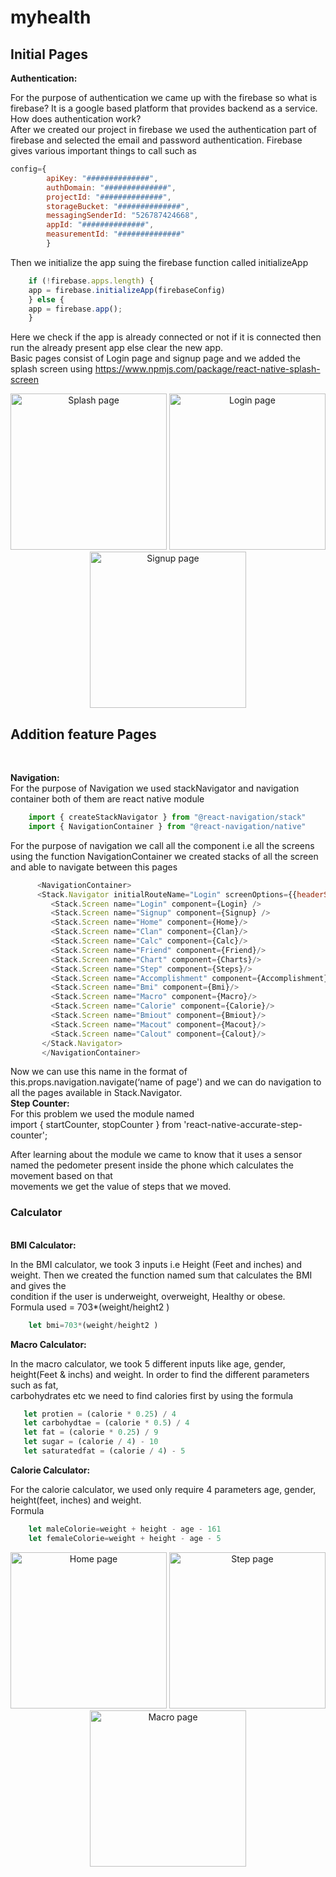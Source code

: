 # myhealth
<h2>Initial Pages</h2>
<p><b>Authentication:</b><br>
 
For the purpose of authentication we came up with the firebase so what is firebase? It is a google based platform that provides backend as a service.</br>
How does authentication work?</br>
After we created our project in firebase we used the authentication part of firebase and selected the email and password authentication. Firebase gives various important things to call such as </br>
``` JavaScript
config={
        apiKey: "##############",
        authDomain: "##############",
        projectId: "##############",
        storageBucket: "##############",
        messagingSenderId: "526787424668",
        appId: "##############",
        measurementId: "##############"
        }
```


Then we initialize the app suing the firebase function called initializeApp</br>
``` JavaScript
    if (!firebase.apps.length) {
    app = firebase.initializeApp(firebaseConfig)
    } else {
    app = firebase.app();
    }
```


Here we check if the app is already connected or not if it is connected then run the already present app else clear the new app.</br>
Basic pages consist of Login page and signup page and we added the splash screen using https://www.npmjs.com/package/react-native-splash-screen </br>
</p>
<p align='center'>
   <img src="splash.png" width="250" title="Splash page">
  <img src="Login.png" width="250" title="Login page">
  <img src="signup.png" width="250" title="Signup page">
  
 
</p>
<h2>Addition feature Pages</h2></br>
<p>
<b>Navigation:</b><br>
For the purpose of Navigation we used stackNavigator and navigation container both of them are react native module <br>

``` JavaScript
    import { createStackNavigator } from "@react-navigation/stack"
    import { NavigationContainer } from "@react-navigation/native"

```

For the purpose of navigation we call all the component i.e all the screens using the function NavigationContainer we created stacks of all the screen  and able to navigate between this pages<br>
``` JavaScript
      <NavigationContainer>
      <Stack.Navigator initialRouteName="Login" screenOptions={{headerShown:false}}>
         <Stack.Screen name="Login" component={Login} />
         <Stack.Screen name="Signup" component={Signup} />
         <Stack.Screen name="Home" component={Home}/>
         <Stack.Screen name="Clan" component={Clan}/>
         <Stack.Screen name="Calc" component={Calc}/>
         <Stack.Screen name="Friend" component={Friend}/>
         <Stack.Screen name="Chart" component={Charts}/>
         <Stack.Screen name="Step" component={Steps}/>
         <Stack.Screen name="Accomplishment" component={Accomplishment}/>
         <Stack.Screen name="Bmi" component={Bmi}/>
         <Stack.Screen name="Macro" component={Macro}/>
         <Stack.Screen name="Calorie" component={Calorie}/>
         <Stack.Screen name="Bmiout" component={Bmiout}/>
         <Stack.Screen name="Macout" component={Macout}/>
         <Stack.Screen name="Calout" component={Calout}/>
       </Stack.Navigator>
       </NavigationContainer>
```

Now we can use this name in the format of this.props.navigation.navigate(‘name of page') and we can do navigation to all the pages available in Stack.Navigator.<br>
<b>Step Counter:</b><br>
For this problem we used the module named <br>
import { startCounter, stopCounter } from 'react-native-accurate-step-counter';<br>

After learning about the module we came to know that it uses a sensor named the pedometer present inside the phone which calculates the movement based on that <br>movements we get the value of steps that we moved.<br>
<h3>Calculator</h3></br>
<b>BMI Calculator:</b><br>

In the BMI calculator, we took 3 inputs i.e Height (Feet and inches) and weight. Then we created the function named sum that calculates the BMI and gives the</br> condition if the user is underweight, overweight, Healthy or obese.</br>
Formula used = 703*(weight/height2 )</br>
``` JavaScript
    let bmi=703*(weight/height2 )
```

<b>Macro Calculator:</b><br>

In the macro calculator, we took 5 different inputs like age, gender, height(Feet & inchs) and  weight. In order to find the different parameters such as fat,</br> carbohydrates etc we need to find calories first by using the formula</br>
``` JavaScript
   let protien = (calorie * 0.25) / 4 
   let carbohydtae = (calorie * 0.5) / 4 
   let fat = (calorie * 0.25) / 9 
   let sugar = (calorie / 4) - 10 
   let saturatedfat = (calorie / 4) - 5 
```
<b>Calorie Calculator:</b><br>

For the calorie calculator, we used only require 4 parameters age, gender, height(feet, inches) and weight.</br>
Formula</br>
``` JavaScript
    let maleColorie=weight + height - age - 161
    let femaleColorie=weight + height - age - 5
```

</p>
<p align='center'>
  <img src="home.png" width="250" title="Home page">
  <img src="steps.png" width="250" title="Step page">
  <img src="macro.png" width="250" title="Macro page">
 
</p>

